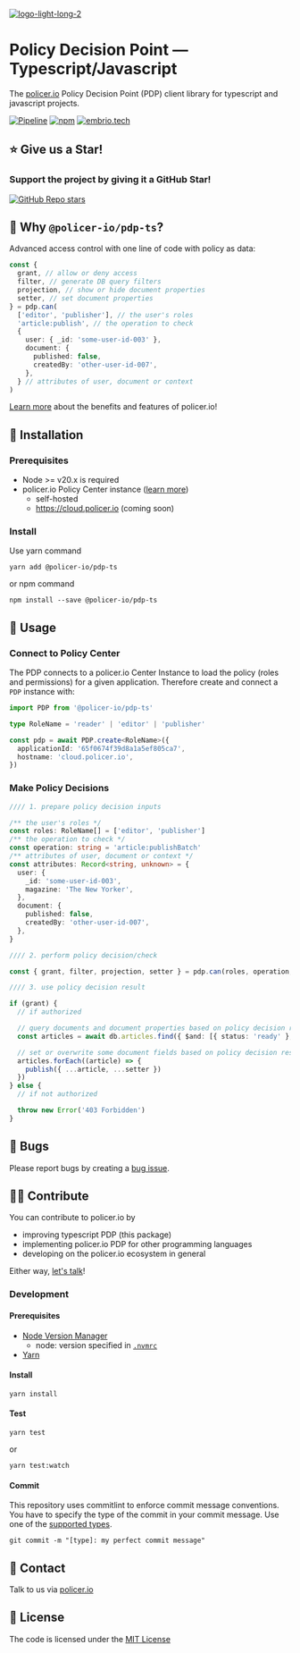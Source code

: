 [![logo-light-long-2](https://github.com/policer-io/.github/assets/16650977/c39ad4a3-7a5c-40b6-9a69-5be3a3c50255)](https://policer.io)

# Policy Decision Point — Typescript/Javascript

The [policer.io](https://policer.io) Policy Decision Point (PDP) client library for typescript and javascript projects.

[![Pipeline](https://github.com/policer-io/pdp-ts/actions/workflows/test.yml/badge.svg)](https://github.com/policer-io/pdp-ts/actions/workflows/test.yml)
[![npm](https://img.shields.io/static/v1?label=shipped+with&message=npm&color=cd0000)](https://www.npmjs.com/package/@policer-io/pdp-ts)
[![embrio.tech](https://img.shields.io/static/v1?label=🚀+by&message=EMBRIO.tech&color=24ae5f)](https://embrio.tech)

## :star: Give us a Star!

### Support the project by giving it a GitHub Star!

[![GitHub Repo stars](https://img.shields.io/github/stars/policer-io/pdp-ts?label=GitHub%20%E2%AD%90%EF%B8%8F)](https://github.com/policer-io/pdp-ts)

## :gem: Why `@policer-io/pdp-ts`?

Advanced access control with one line of code with policy as data:

```typescript
const {
  grant, // allow or deny access
  filter, // generate DB query filters
  projection, // show or hide document properties
  setter, // set document properties
} = pdp.can(
  ['editor', 'publisher'], // the user's roles
  'article:publish', // the operation to check
  {
    user: { _id: 'some-user-id-003' },
    document: {
      published: false,
      createdBy: 'other-user-id-007',
    },
  } // attributes of user, document or context
)
```

[Learn more](https://policer.io/#features) about the benefits and features of policer.io!

## :floppy_disk: Installation

### Prerequisites

- Node >= v20.x is required
- policer.io Policy Center instance ([learn more](https://policer.io/#about))
  - self-hosted
  - https://cloud.policer.io (coming soon)

### Install

Use yarn command

    yarn add @policer-io/pdp-ts

or npm command

    npm install --save @policer-io/pdp-ts

## :orange_book: Usage

### Connect to Policy Center

The PDP connects to a policer.io Center Instance to load the policy (roles and permissions) for a given application. Therefore create and connect a `PDP` instance with:

```typescript
import PDP from '@policer-io/pdp-ts'

type RoleName = 'reader' | 'editor' | 'publisher'

const pdp = await PDP.create<RoleName>({
  applicationId: '65f0674f39d8a1a5ef805ca7',
  hostname: 'cloud.policer.io',
})
```

### Make Policy Decisions

```typescript
//// 1. prepare policy decision inputs

/** the user's roles */
const roles: RoleName[] = ['editor', 'publisher']
/** the operation to check */
const operation: string = 'article:publishBatch'
/** attributes of user, document or context */
const attributes: Record<string, unknown> = {
  user: {
    _id: 'some-user-id-003',
    magazine: 'The New Yorker',
  },
  document: {
    published: false,
    createdBy: 'other-user-id-007',
  },
}

//// 2. perform policy decision/check

const { grant, filter, projection, setter } = pdp.can(roles, operation, attributes)

//// 3. use policy decision result

if (grant) {
  // if authorized

  // query documents and document properties based on policy decision result (`filter` & `projection`)
  const articles = await db.articles.find({ $and: [{ status: 'ready' }, filter] }, projection).exec()

  // set or overwrite some document fields based on policy decision result (`setter`), for example `article.magazine`
  articles.forEach((article) => {
    publish({ ...article, ...setter })
  })
} else {
  // if not authorized

  throw new Error('403 Forbidden')
}
```

## :bug: Bugs

Please report bugs by creating a [bug issue](https://github.com/policer-io/pdp-ts/issues/new?assignees=&labels=Bug&template=bug.md&title=).

## :construction_worker_man: Contribute

You can contribute to policer.io by

- improving typescript PDP (this package)
- implementing policer.io PDP for other programming languages
- developing on the policer.io ecosystem in general

Either way, [let's talk](https://policer.io/contact/)!

### Development

#### Prerequisites

- [Node Version Manager](https://github.com/nvm-sh/nvm)
  - node: version specified in [`.nvmrc`](/.nvmrc)
- [Yarn](https://classic.yarnpkg.com/en/)

#### Install

    yarn install

#### Test

    yarn test

or

    yarn test:watch

#### Commit

This repository uses commitlint to enforce commit message conventions. You have to specify the type of the commit in your commit message. Use one of the [supported types](https://github.com/pvdlg/conventional-changelog-metahub#commit-types).

    git commit -m "[type]: my perfect commit message"

## :speech_balloon: Contact

Talk to us via [policer.io](https://policer.io/contact/)

## :lock_with_ink_pen: License

The code is licensed under the [MIT License](https://github.com/policer-io/pdp-ts/blob/main/LICENSE)

